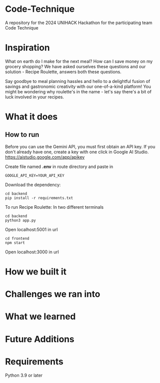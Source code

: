 # Code-Technique
A repository for the 2024 UNIHACK Hackathon for the participating team Code Technique

# Inspiration
What on earth do I make for the next meal? How can I save money on my grocery shopping? We have asked ourselves these questions and our solution - Recipe Roulette, answers both these questions.

Say goodbye to meal planning hassles and hello to a delightful fusion of savings and gastronomic creativity with our one-of-a-kind platform! You might be wondering why roulette's in the name -
let's say there's a bit of luck involved in your recipes.

# What it does

## How to run
Before you can use the Gemini API, you must first obtain an API key. If you don't already have one, create a key with one click in Google AI Studio.
https://aistudio.google.com/app/apikey

Create file named **.env** in route directory and paste in
```
GOOGLE_API_KEY=YOUR_API_KEY
```

Download the dependency:
```
cd backend
pip install -r requirements.txt
```

To run Recipe Roulette:
In two different terminals
```
cd backend
python3 app.py
```
Open localhost:5001 in url
```
cd frontend
npm start
```
Open localhost:3000 in url


# How we built it

# Challenges we ran into

# What we learned

# Future Additions

# Requirements
Python 3.9 or later